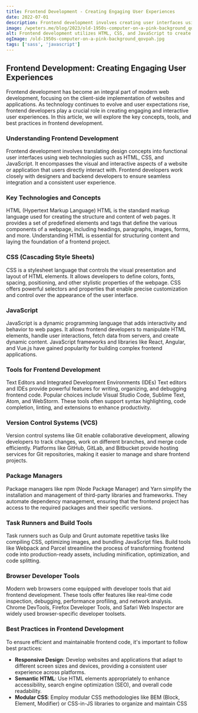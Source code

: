 ```yaml
---
title: Frontend Development - Creating Engaging User Experiences
date: 2022-07-01
description: Frontend development involves creating user interfaces using HTML, CSS, and JavaScript, while following best practices for efficient and engaging web experiences.
image: /wpeters.me/blog/2023/old-1950s-computer-on-a-pink-background_qovpah.jpg
alt: Frontend development utilizes HTML, CSS, and JavaScript to create engaging user interfaces while adhering to best practices for efficiency and optimal web experiences.
ogImage: /old-1950s-computer-on-a-pink-background_qovpah.jpg
tags: ['sass', 'javascript']
---
```


## Frontend Development: Creating Engaging User Experiences

Frontend development has become an integral part of modern web development, focusing on the client-side implementation of websites and applications. As technology continues to evolve and user expectations rise, frontend developers play a crucial role in creating engaging and interactive user experiences. In this article, we will explore the key concepts, tools, and best practices in frontend development.

### Understanding Frontend Development

Frontend development involves translating design concepts into functional user interfaces using web technologies such as HTML, CSS, and JavaScript. It encompasses the visual and interactive aspects of a website or application that users directly interact with. Frontend developers work closely with designers and backend developers to ensure seamless integration and a consistent user experience.

### Key Technologies and Concepts

HTML (Hypertext Markup Language)
HTML is the standard markup language used for creating the structure and content of web pages. It provides a set of predefined elements and tags that define the various components of a webpage, including headings, paragraphs, images, forms, and more. Understanding HTML is essential for structuring content and laying the foundation of a frontend project.

### CSS (Cascading Style Sheets)

CSS is a stylesheet language that controls the visual presentation and layout of HTML elements. It allows developers to define colors, fonts, spacing, positioning, and other stylistic properties of the webpage. CSS offers powerful selectors and properties that enable precise customization and control over the appearance of the user interface.

### JavaScript

JavaScript is a dynamic programming language that adds interactivity and behavior to web pages. It allows frontend developers to manipulate HTML elements, handle user interactions, fetch data from servers, and create dynamic content. JavaScript frameworks and libraries like React, Angular, and Vue.js have gained popularity for building complex frontend applications.

### Tools for Frontend Development

Text Editors and Integrated Development Environments (IDEs)
Text editors and IDEs provide powerful features for writing, organizing, and debugging frontend code. Popular choices include Visual Studio Code, Sublime Text, Atom, and WebStorm. These tools often support syntax highlighting, code completion, linting, and extensions to enhance productivity.

### Version Control Systems (VCS)

Version control systems like Git enable collaborative development, allowing developers to track changes, work on different branches, and merge code efficiently. Platforms like GitHub, GitLab, and Bitbucket provide hosting services for Git repositories, making it easier to manage and share frontend projects.

### Package Managers

Package managers like npm (Node Package Manager) and Yarn simplify the installation and management of third-party libraries and frameworks. They automate dependency management, ensuring that the frontend project has access to the required packages and their specific versions.

### Task Runners and Build Tools

Task runners such as Gulp and Grunt automate repetitive tasks like compiling CSS, optimizing images, and bundling JavaScript files. Build tools like Webpack and Parcel streamline the process of transforming frontend code into production-ready assets, including minification, optimization, and code splitting.

### Browser Developer Tools

Modern web browsers come equipped with developer tools that aid frontend development. These tools offer features like real-time code inspection, debugging, performance profiling, and network analysis. Chrome DevTools, Firefox Developer Tools, and Safari Web Inspector are widely used browser-specific developer toolsets.

### Best Practices in Frontend Development

To ensure efficient and maintainable frontend code, it's important to follow best practices:

- **Responsive Design**: Develop websites and applications that adapt to different screen sizes and devices, providing a consistent user experience across platforms.
- **Semantic HTML**: Use HTML elements appropriately to enhance accessibility, search engine optimization (SEO), and overall code readability.
- **Modular CSS**: Employ modular CSS methodologies like BEM (Block, Element, Modifier) or CSS-in-JS libraries to organize and maintain CSS
